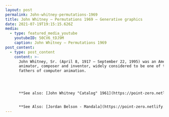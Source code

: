 ```yaml
---
layout: post
permalink: John-whitney-permutations-1969
title: John Whitney – Permutations 1969 – Generative graphics
date: 2021-07-19T19:15:15.626Z
media:
  - type: featured_media_youtube
    youtubeID: 50CV6_tDJ9M
    caption: John Whitney – Permutations 1969
post_content:
  - type: post_content
    content: >-
      John Whitney, Sr. (April 8, 1917 – September 22, 1995) was an American
      animator, composer and inventor, widely considered to be one of the
      fathers of computer animation.




      **See also: [John Whitney "Catalog" 1961](https://point-zero.netlify.app/john-whitney-catalog-1961)**


      **See Also: [Jordan Belson - Mandala](https://point-zero.netlify.app/jordan-belson-mandala)**
---
```

